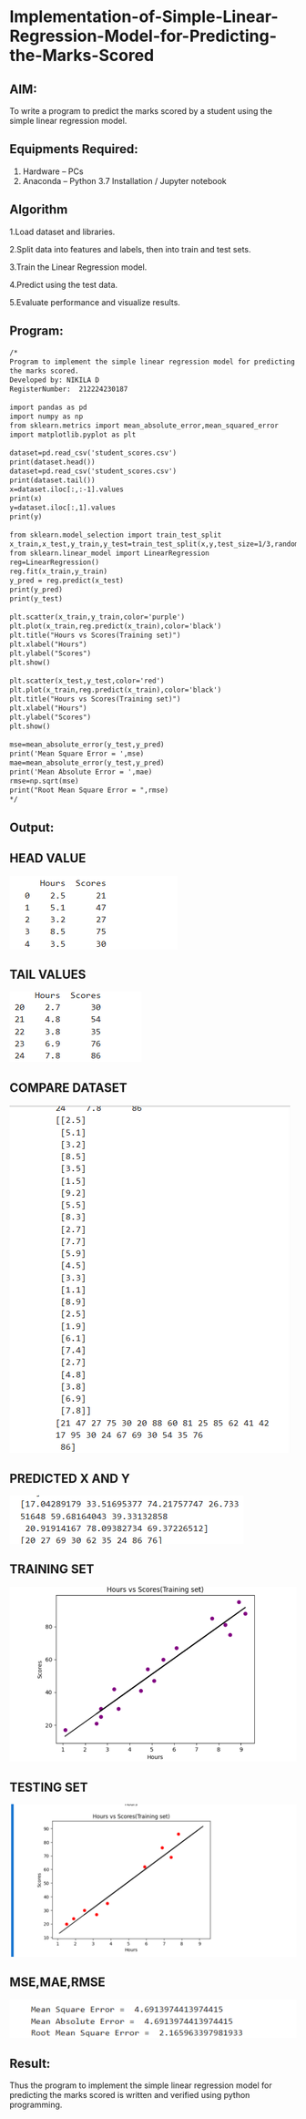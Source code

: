 # Implementation-of-Simple-Linear-Regression-Model-for-Predicting-the-Marks-Scored

## AIM:
To write a program to predict the marks scored by a student using the simple linear regression model.

## Equipments Required:
1. Hardware – PCs
2. Anaconda – Python 3.7 Installation / Jupyter notebook

## Algorithm
1.Load dataset and libraries.

2.Split data into features and labels, then into train and test sets.

3.Train the Linear Regression model.

4.Predict using the test data.

5.Evaluate performance and visualize results.

## Program:
```
/*
Program to implement the simple linear regression model for predicting the marks scored.
Developed by: NIKILA D
RegisterNumber:  212224230187

import pandas as pd
import numpy as np
from sklearn.metrics import mean_absolute_error,mean_squared_error
import matplotlib.pyplot as plt

dataset=pd.read_csv('student_scores.csv')
print(dataset.head())
dataset=pd.read_csv('student_scores.csv')
print(dataset.tail())
x=dataset.iloc[:,:-1].values
print(x)
y=dataset.iloc[:,1].values
print(y)

from sklearn.model_selection import train_test_split
x_train,x_test,y_train,y_test=train_test_split(x,y,test_size=1/3,random_state=0)
from sklearn.linear_model import LinearRegression
reg=LinearRegression()
reg.fit(x_train,y_train)
y_pred = reg.predict(x_test)
print(y_pred)
print(y_test)

plt.scatter(x_train,y_train,color='purple')
plt.plot(x_train,reg.predict(x_train),color='black')
plt.title("Hours vs Scores(Training set)")
plt.xlabel("Hours")
plt.ylabel("Scores")
plt.show()

plt.scatter(x_test,y_test,color='red')
plt.plot(x_train,reg.predict(x_train),color='black')
plt.title("Hours vs Scores(Training set)")
plt.xlabel("Hours")
plt.ylabel("Scores")
plt.show()

mse=mean_absolute_error(y_test,y_pred)
print('Mean Square Error = ',mse)
mae=mean_absolute_error(y_test,y_pred)
print('Mean Absolute Error = ',mae)
rmse=np.sqrt(mse)
print("Root Mean Square Error = ",rmse)
*/
```

## Output:
## HEAD VALUE
![alt text](image-3.png)

## TAIL VALUES 
![alt text](image-4.png)

## COMPARE DATASET
![alt text](image-5.png)

## PREDICTED X AND Y
![alt text](image-6.png)

## TRAINING SET
![alt text](image-7.png)

## TESTING SET
![alt text](image-8.png)

## MSE,MAE,RMSE
![alt text](image-9.png)
## Result:
Thus the program to implement the simple linear regression model for predicting the marks scored is written and verified using python programming.
